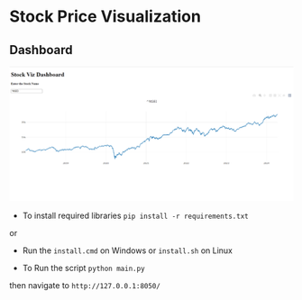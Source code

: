 # Stock Price Visualization

## Dashboard

![Dashboard](https://github.com/SharathHebbar/Dash-Apps/blob/main/1.%20Stock%20Price%20Analyzer/assets/op.png)

- To install required libraries
```pip install -r requirements.txt```

or

- Run the `install.cmd` on Windows or `install.sh` on Linux

- To Run the script
```python main.py```

then navigate to ```http://127.0.0.1:8050/```